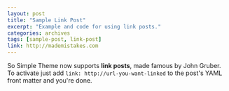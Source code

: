 ```yaml
---
layout: post
title: "Sample Link Post"
excerpt: "Example and code for using link posts."
categories: archives
tags: [sample-post, link-post]
link: http://mademistakes.com  
---
```


So Simple Theme now supports **link posts**, made famous by John Gruber. To activate just add `link: http://url-you-want-linked` to the post's YAML front matter and you're done.
